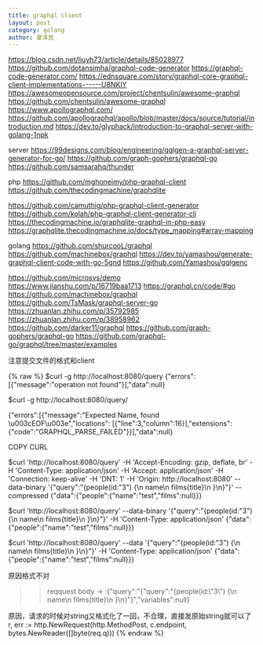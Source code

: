 ```yaml
---
title: graphql client
layout: post
category: golang
author: 夏泽民
---
```

https://blog.csdn.net/liuyh73/article/details/85028977
https://github.com/dotansimha/graphql-code-generator
https://graphql-code-generator.com/
https://ednsquare.com/story/graphql-core-graphql-client-implementations------U8NKlY
https://awesomeopensource.com/project/chentsulin/awesome-graphql
https://github.com/chentsulin/awesome-graphql
https://www.apollographql.com/
https://github.com/apollographql/apollo/blob/master/docs/source/tutorial/introduction.md
https://dev.to/glyphack/introduction-to-graphql-server-with-golang-1npk

server
https://99designs.com/blog/engineering/gqlgen-a-graphql-server-generator-for-go/
https://github.com/graph-gophers/graphql-go
https://github.com/samsarahq/thunder

php
https://github.com/mghoneimy/php-graphql-client
https://github.com/thecodingmachine/graphqlite

https://github.com/camuthig/php-graphql-client-generator
https://github.com/kolah/php-graphql-client-generator-cli
https://thecodingmachine.io/graphqlite-graphql-in-php-easy
https://graphqlite.thecodingmachine.io/docs/type_mapping#array-mapping

golang
https://github.com/shurcooL/graphql
https://github.com/machinebox/graphql
https://dev.to/yamashou/generate-graphql-client-code-with-go-5gnd
https://github.com/Yamashou/gqlgenc

<!-- more -->
https://github.com/microsvs/demo
https://www.jianshu.com/p/16719baa1713
https://graphql.cn/code/#go
https://github.com/machinebox/graphql
https://github.com/TsMask/graphql-server-go
https://zhuanlan.zhihu.com/p/35792985
https://zhuanlan.zhihu.com/p/38958962
https://github.com/darker11/graphql
https://github.com/graph-gophers/graphql-go
https://github.com/graphql-go/graphql/tree/master/examples


注意提交文件的格式和client

{% raw %}
$curl -g http://localhost:8080/query
{"errors":[{"message":"operation  not found"}],"data":null}

$curl -g http://localhost:8080/query/
<!DOCTYPE html>
<html>
<head>
	<meta charset=utf-8/>
	<meta name="viewport" content="user-scalable=no, initial-scale=1.0, minimum-s


$go run client.go
{people(id:"3") {
  name
  films{title}}

{"errors":[{"message":"Expected Name, found \u003cEOF\u003e","locations":
[{"line":3,"column":16}],"extensions":{"code":"GRAPHQL_PARSE_FAILED"}}],"data":null}


COPY CURL

$curl 'http://localhost:8080/query' -H 'Accept-Encoding: gzip, deflate, br' -H 'Content-Type: application/json'
 -H 'Accept: application/json' -H 'Connection: keep-alive' -H 'DNT: 1' -H 'Origin: http://localhost:8080'
  --data-binary '{"query":"{people(id:\"3\") {\n  name\n  films{title}\n }\n}"}' --compressed
{"data":{"people":{"name":"test","films":null}}}


$curl 'http://localhost:8080/query' --data-binary '{"query":"{people(id:\"3\") {\n  name\n  films{title}\n }\n}"}'
-H 'Content-Type: application/json'
{"data":{"people":{"name":"test","films":null}}}

$curl 'http://localhost:8080/query' --data '{"query":"{people(id:\"3\") {\n  name\n  films{title}\n }\n}"}'
-H 'Content-Type: application/json'
{"data":{"people":{"name":"test","films":null}}}

原因格式不对
>>reqquest body -> :{"query":"{\"query\":\"{people(id:\\\"3\\\") {\\n  name\\n  films{title}\\n }\\n}\"}","variables":null}

原因，请求的时候对string又格式化了一回，不合理，直接发原始string就可以了
r, err := http.NewRequest(http.MethodPost, c.endpoint, bytes.NewReader([]byte(req.q)))
{% endraw %}